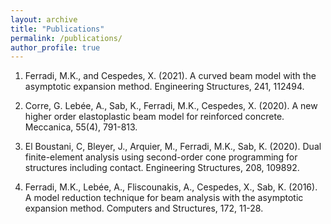 ```yaml
---
layout: archive
title: "Publications"
permalink: /publications/
author_profile: true
---
```


<!-- {% if author.googlescholar %}
  You can also find my articles on <u><a href="{{author.googlescholar}}">my Google Scholar profile</a>.</u>
{% endif %}

{% include base_path %}

{% for post in site.publications reversed %}
  {% include archive-single.html %}
{% endfor %}
 -->

1.  Ferradi, M.K., and Cespedes, X. (2021). A curved beam model with the asymptotic expansion method. Engineering Structures, 241, 112494.

2.  Corre, G. Lebée, A., Sab, K., Ferradi, M.K., Cespedes, X. (2020). A new higher order elastoplastic beam model for reinforced concrete. Meccanica, 55(4), 791-813.

3.  El Boustani, C, Bleyer, J., Arquier, M., Ferradi, M.K., Sab, K. (2020). Dual finite-element analysis using second-order cone programming for structures including contact. Engineering Structures, 208, 109892.

4.  Ferradi, M.K., Lebée, A., Fliscounakis, A., Cespedes, X., Sab, K. (2016). A model reduction technique for beam analysis with the asymptotic expansion method. Computers and Structures, 172, 11-28.